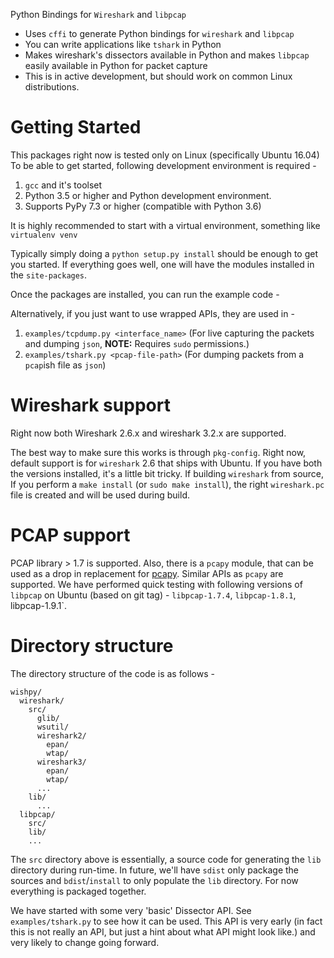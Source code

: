 Python Bindings for `Wireshark` and `libpcap`

- Uses `cffi` to generate Python bindings for `wireshark` and `libpcap`
- You can write applications like `tshark` in Python
- Makes wireshark's dissectors available in Python and makes `libpcap`
  easily available in Python for packet capture
- This is in active development, but should work on common Linux distributions.

# Getting Started

This packages right now is tested only on Linux (specifically Ubuntu 16.04)
To be able to get started, following development environment is required -

1. `gcc` and it's toolset
2. Python 3.5 or higher and Python development environment.
3. Supports PyPy 7.3 or higher (compatible with Python 3.6)

It is highly recommended to start with a virtual environment, something like
`virtualenv venv`

Typically simply doing a `python setup.py install` should be enough to get
you started. If everything goes well, one will have the modules installed
in the `site-packages`.

Once the packages are installed, you can run the example code -

Alternatively, if you just want to use wrapped APIs, they are used in -
1. `examples/tcpdump.py <interface_name>` (For live capturing the packets and dumping `json`, **NOTE:** Requires `sudo` permissions.)
2. `examples/tshark.py <pcap-file-path>` (For dumping packets from a `pcap`ish file as `json`)

# Wireshark support

Right now both Wireshark 2.6.x and wireshark 3.2.x are supported.

The best way to make sure this works is through `pkg-config`. Right now,
default support is for `wireshark` 2.6 that ships with Ubuntu.
If you have both the versions installed, it's a little bit tricky. If building
`wireshark` from source, If you perform a `make install` (or `sudo make install`),
the right `wireshark.pc` file is created and will be used during build.

# PCAP support

PCAP library > 1.7 is supported. Also, there is a `pcapy` module, that can be used as a drop in replacement for [pcapy](https://github.com/helpsystems/pcapy). Similar APIs as `pcapy` are supported. We have performed quick testing with following versions of `libpcap` on Ubuntu (based on git tag) - `libpcap-1.7.4`, `libpcap-1.8.1`, libpcap-1.9.1`.

# Directory structure

The directory structure of the code is as follows -

```
wishpy/
  wireshark/
    src/
      glib/
      wsutil/
      wireshark2/
        epan/
        wtap/
      wireshark3/
        epan/
        wtap/
      ...
    lib/
      ...
  libpcap/
    src/
    lib/
    ...
```
The `src` directory above is essentially, a source code for generating the
`lib` directory during run-time. In future, we'll have `sdist` only package
the sources and `bdist`/`install` to only populate the `lib` directory. For
now everything is packaged together.

We have started with some very 'basic' Dissector API. See `examples/tshark.py` to see how it can be used.
This API is very early (in fact this is not really an API, but just a hint about what API might look like.)
and very likely to change going forward.
